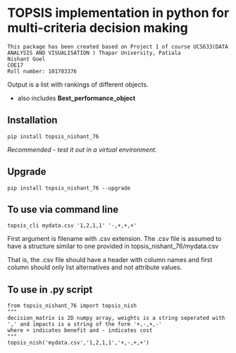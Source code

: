 # TOPSIS implementation in python for multi-criteria decision making

```
This package has been created based on Project 1 of course UCS633(DATA ANALYSIS AND VISUALISATION ) Thapar University, Patiala
Nishant Goel  
COE17
Roll number: 101703376
```

Output is a list with rankings of different objects.
 - also includes **Best_performance_object** 

## Installation
`pip install topsis_nishant_76`

*Recommended - test it out in a virtual environment.* 

## Upgrade
`pip install topsis_nishant_76 --upgrade`

## To use via command line
`topsis_cli mydata.csv '1,2,1,1' '-,+,+,+'`

First argument is filename with .csv extension. The .csv file is assumed to have a structure similar to one provided in topsis_nishant_76/mydata.csv

That is, the .csv file should have a header with column names and first column should only list alternatives and not attribute values.

## To use in .py script
```
from topsis_nishant_76 import topsis_nish
"""
decision_matrix is 2D numpy array, weights is a string seperated with ',' and impacts is a string of the form '+,-,+,-' 
where + indicates benefit and - indicates cost
"""
topsis_nish('mydata.csv','1,2,1,1','+,-,+,+')
```